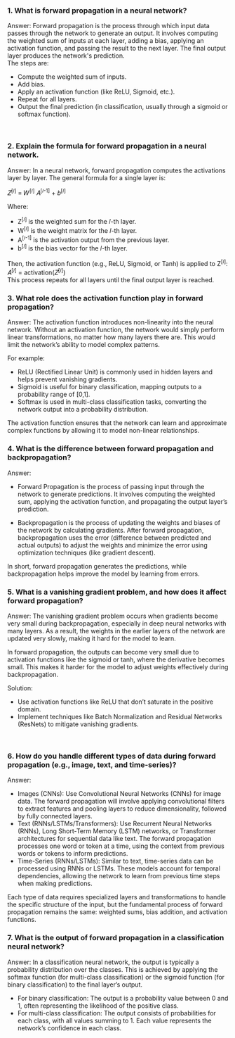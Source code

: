 ### 1. What is forward propagation in a neural network?
Answer: Forward propagation is the process through which input data passes through the network to generate an output. It involves computing the weighted sum of inputs at each layer, adding a bias, applying an activation function, and passing the result to the next layer. The final output layer produces the network's prediction.<br>
The steps are:<br>
- Compute the weighted sum of inputs.
- Add bias.
- Apply an activation function (like ReLU, Sigmoid, etc.).
- Repeat for all layers.
- Output the final prediction (in classification, usually through a sigmoid or softmax function).
<br>

### 2. Explain the formula for forward propagation in a neural network.<br>
Answer: In a neural network, forward propagation computes the activations layer by layer. The general formula for a single layer is:<br>

𝑍<sup>[𝑙]</sup> = 𝑊<sup>[𝑙]</sup> 𝐴<sup>[𝑙-1]</sup> + 𝑏<sup>[𝑙]</sup>

Where:
- Z<sup>[𝑙]</sup> is the weighted sum for the 𝑙-th layer.
- W<sup>[𝑙]</sup> is the weight matrix for the 𝑙-th layer.
- A<sup>[𝑙-1]</sup> is the activation output from the previous layer.
- b<sup>[𝑙]</sup> is the bias vector for the 𝑙-th layer.

Then, the activation function (e.g., ReLU, Sigmoid, or Tanh) is applied to Z<sup>[𝑙]</sup>:<br>
𝐴<sup>[𝑙]</sup> = activation(𝑍<sup>[𝑙]</sup>)<br>
This process repeats for all layers until the final output layer is reached.
<br>

### 3. What role does the activation function play in forward propagation?<br>
Answer: The activation function introduces non-linearity into the neural network. Without an activation function, the network would simply perform linear transformations, no matter how many layers there are. This would limit the network’s ability to model complex patterns.

For example:<br>
- ReLU (Rectified Linear Unit) is commonly used in hidden layers and helps prevent vanishing gradients.
- Sigmoid is useful for binary classification, mapping outputs to a probability range of [0,1].
- Softmax is used in multi-class classification tasks, converting the network output into a probability distribution.

The activation function ensures that the network can learn and approximate complex functions by allowing it to model non-linear relationships.
<br>

### 4. What is the difference between forward propagation and backpropagation?<br>
Answer:
- Forward Propagation is the process of passing input through the network to generate predictions. It involves computing the weighted sum, applying the activation function, and propagating the output layer’s prediction.

- Backpropagation is the process of updating the weights and biases of the network by calculating gradients. After forward propagation, backpropagation uses the error (difference between predicted and actual outputs) to adjust the weights and minimize the error using optimization techniques (like gradient descent).

In short, forward propagation generates the predictions, while backpropagation helps improve the model by learning from errors.
<br>

### 5. What is a vanishing gradient problem, and how does it affect forward propagation?<br>
Answer: The vanishing gradient problem occurs when gradients become very small during backpropagation, especially in deep neural networks with many layers. As a result, the weights in the earlier layers of the network are updated very slowly, making it hard for the model to learn.

In forward propagation, the outputs can become very small due to activation functions like the sigmoid or tanh, where the derivative becomes small. This makes it harder for the model to adjust weights effectively during backpropagation.

Solution:
- Use activation functions like ReLU that don’t saturate in the positive domain.
- Implement techniques like Batch Normalization and Residual Networks (ResNets) to mitigate vanishing gradients.
<br>

### 6. How do you handle different types of data during forward propagation (e.g., image, text, and time-series)?<br>
Answer:

- Images (CNNs): Use Convolutional Neural Networks (CNNs) for image data. The forward propagation will involve applying convolutional filters to extract features and pooling layers to reduce dimensionality, followed by fully connected layers.
- Text (RNNs/LSTMs/Transformers): Use Recurrent Neural Networks (RNNs), Long Short-Term Memory (LSTM) networks, or Transformer architectures for sequential data like text. The forward propagation processes one word or token at a time, using the context from previous words or tokens to inform predictions.
- Time-Series (RNNs/LSTMs): Similar to text, time-series data can be processed using RNNs or LSTMs. These models account for temporal dependencies, allowing the network to learn from previous time steps when making predictions.

Each type of data requires specialized layers and transformations to handle the specific structure of the input, but the fundamental process of forward propagation remains the same: weighted sums, bias addition, and activation functions.

### 7. What is the output of forward propagation in a classification neural network?
Answer: In a classification neural network, the output is typically a probability distribution over the classes. This is achieved by applying the softmax function (for multi-class classification) or the sigmoid function (for binary classification) to the final layer’s output.

- For binary classification: The output is a probability value between 0 and 1, often representing the likelihood of the positive class.
- For multi-class classification: The output consists of probabilities for each class, with all values summing to 1. Each value represents the network’s confidence in each class.







